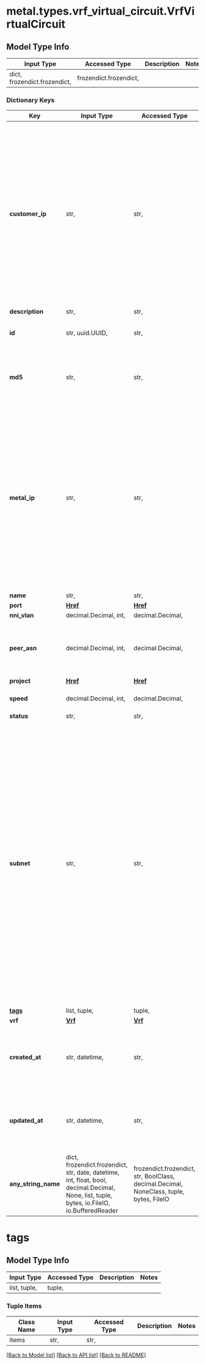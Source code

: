 # metal.types.vrf_virtual_circuit.VrfVirtualCircuit

## Model Type Info
Input Type | Accessed Type | Description | Notes
------------ | ------------- | ------------- | -------------
dict, frozendict.frozendict,  | frozendict.frozendict,  |  | 

### Dictionary Keys
Key | Input Type | Accessed Type | Description | Notes
------------ | ------------- | ------------- | ------------- | -------------
**customer_ip** | str,  | str,  | An IP address from the subnet that will be used on the Customer side. This parameter is optional, but if supplied, we will use the other usable IP address in the subnet as the Metal IP. By default, the last usable IP address in the subnet will be used. | [optional] 
**description** | str,  | str,  |  | [optional] 
**id** | str, uuid.UUID,  | str,  |  | [optional] value must be a uuid
**md5** | str,  | str,  | The MD5 password for the BGP peering in plaintext (not a checksum). | [optional] 
**metal_ip** | str,  | str,  | An IP address from the subnet that will be used on the Metal side. This parameter is optional, but if supplied, we will use the other usable IP address in the subnet as the Customer IP. By default, the first usable IP address in the subnet will be used. | [optional] 
**name** | str,  | str,  |  | [optional] 
**port** | [**Href**](Href.md) | [**Href**](Href.md) |  | [optional] 
**nni_vlan** | decimal.Decimal, int,  | decimal.Decimal,  |  | [optional] 
**peer_asn** | decimal.Decimal, int,  | decimal.Decimal,  | The peer ASN that will be used with the VRF on the Virtual Circuit. | [optional] 
**project** | [**Href**](Href.md) | [**Href**](Href.md) |  | [optional] 
**speed** | decimal.Decimal, int,  | decimal.Decimal,  | integer representing bps speed | [optional] 
**status** | str,  | str,  |  | [optional] 
**subnet** | str,  | str,  | The /30 or /31 subnet of one of the VRF IP Blocks that will be used with the VRF for the Virtual Circuit. This subnet does not have to be an existing VRF IP reservation, as we will create the VRF IP reservation on creation if it does not exist. The Metal IP and Customer IP must be IPs from this subnet. For /30 subnets, the network and broadcast IPs cannot be used as the Metal or Customer IP. | [optional] 
**[tags](#tags)** | list, tuple,  | tuple,  |  | [optional] 
**vrf** | [**Vrf**](Vrf.md) | [**Vrf**](Vrf.md) |  | [optional] 
**created_at** | str, datetime,  | str,  |  | [optional] value must conform to RFC-3339 date-time
**updated_at** | str, datetime,  | str,  |  | [optional] value must conform to RFC-3339 date-time
**any_string_name** | dict, frozendict.frozendict, str, date, datetime, int, float, bool, decimal.Decimal, None, list, tuple, bytes, io.FileIO, io.BufferedReader | frozendict.frozendict, str, BoolClass, decimal.Decimal, NoneClass, tuple, bytes, FileIO | any string name can be used but the value must be the correct type | [optional]

# tags

## Model Type Info
Input Type | Accessed Type | Description | Notes
------------ | ------------- | ------------- | -------------
list, tuple,  | tuple,  |  | 

### Tuple Items
Class Name | Input Type | Accessed Type | Description | Notes
------------- | ------------- | ------------- | ------------- | -------------
items | str,  | str,  |  | 

[[Back to Model list]](../../README.md#documentation-for-models) [[Back to API list]](../../README.md#documentation-for-api-endpoints) [[Back to README]](../../README.md)


